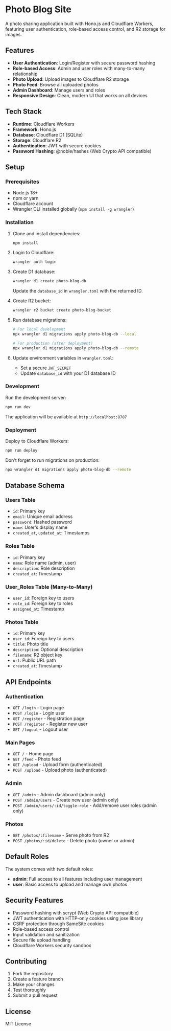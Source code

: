 # Photo Blog Site

A photo sharing application built with Hono.js and Cloudflare Workers, featuring user authentication, role-based access control, and R2 storage for images.

## Features

- **User Authentication**: Login/Register with secure password hashing
- **Role-based Access**: Admin and user roles with many-to-many relationship
- **Photo Upload**: Upload images to Cloudflare R2 storage
- **Photo Feed**: Browse all uploaded photos
- **Admin Dashboard**: Manage users and roles
- **Responsive Design**: Clean, modern UI that works on all devices

## Tech Stack

- **Runtime**: Cloudflare Workers
- **Framework**: Hono.js
- **Database**: Cloudflare D1 (SQLite)
- **Storage**: Cloudflare R2
- **Authentication**: JWT with secure cookies
- **Password Hashing**: @noble/hashes (Web Crypto API compatible)

## Setup

### Prerequisites

- Node.js 18+
- npm or yarn
- Cloudflare account
- Wrangler CLI installed globally (`npm install -g wrangler`)

### Installation

1. Clone and install dependencies:
   ```bash
   npm install
   ```

2. Login to Cloudflare:
   ```bash
   wrangler auth login
   ```

3. Create D1 database:
   ```bash
   wrangler d1 create photo-blog-db
   ```
   Update the `database_id` in `wrangler.toml` with the returned ID.

4. Create R2 bucket:
   ```bash
   wrangler r2 bucket create photo-blog-bucket
   ```

5. Run database migrations:
   ```bash
   # For local development
   npx wrangler d1 migrations apply photo-blog-db --local

   # For production (after deployment)
   npx wrangler d1 migrations apply photo-blog-db --remote
   ```

6. Update environment variables in `wrangler.toml`:
   - Set a secure `JWT_SECRET`
   - Update `database_id` with your D1 database ID

### Development

Run the development server:
```bash
npm run dev
```

The application will be available at `http://localhost:8787`

### Deployment

Deploy to Cloudflare Workers:
```bash
npm run deploy
```

Don't forget to run migrations on production:
```bash
npx wrangler d1 migrations apply photo-blog-db --remote
```

## Database Schema

### Users Table
- `id`: Primary key
- `email`: Unique email address
- `password`: Hashed password
- `name`: User's display name
- `created_at`, `updated_at`: Timestamps

### Roles Table
- `id`: Primary key
- `name`: Role name (admin, user)
- `description`: Role description
- `created_at`: Timestamp

### User_Roles Table (Many-to-Many)
- `user_id`: Foreign key to users
- `role_id`: Foreign key to roles
- `assigned_at`: Timestamp

### Photos Table
- `id`: Primary key
- `user_id`: Foreign key to users
- `title`: Photo title
- `description`: Optional description
- `filename`: R2 object key
- `url`: Public URL path
- `created_at`: Timestamp

## API Endpoints

### Authentication
- `GET /login` - Login page
- `POST /login` - Login user
- `GET /register` - Registration page
- `POST /register` - Register new user
- `GET /logout` - Logout user

### Main Pages
- `GET /` - Home page
- `GET /feed` - Photo feed
- `GET /upload` - Upload form (authenticated)
- `POST /upload` - Upload photo (authenticated)

### Admin
- `GET /admin` - Admin dashboard (admin only)
- `POST /admin/users` - Create new user (admin only)
- `POST /admin/users/:id/toggle-role` - Add/remove user roles (admin only)

### Photos
- `GET /photos/:filename` - Serve photo from R2
- `POST /photos/:id/delete` - Delete photo (owner or admin)

## Default Roles

The system comes with two default roles:
- **admin**: Full access to all features including user management
- **user**: Basic access to upload and manage own photos

## Security Features

- Password hashing with scrypt (Web Crypto API compatible)
- JWT authentication with HTTP-only cookies using jose library
- CSRF protection through SameSite cookies
- Role-based access control
- Input validation and sanitization
- Secure file upload handling
- Cloudflare Workers security sandbox

## Contributing

1. Fork the repository
2. Create a feature branch
3. Make your changes
4. Test thoroughly
5. Submit a pull request

## License

MIT License